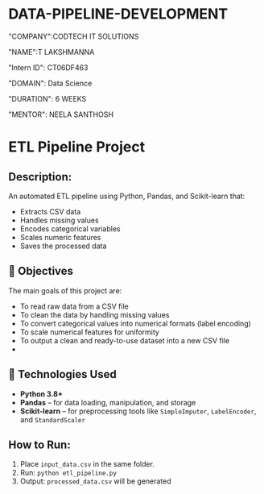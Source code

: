 
# DATA-PIPELINE-DEVELOPMENT

"COMPANY":CODTECH IT SOLUTIONS

"NAME":T LAKSHMANNA

"Intern ID": CT06DF463

"DOMAIN": Data Science

"DURATION": 6 WEEKS

"MENTOR": NEELA SANTHOSH

# ETL Pipeline Project

## Description:
An automated ETL pipeline using Python, Pandas, and Scikit-learn that:
- Extracts CSV data
- Handles missing values
- Encodes categorical variables
- Scales numeric features
- Saves the processed data

## 🎯 Objectives

The main goals of this project are:

- To read raw data from a CSV file
- To clean the data by handling missing values
- To convert categorical values into numerical formats (label encoding)
- To scale numerical features for uniformity
- To output a clean and ready-to-use dataset into a new CSV file
- 
## 🧰 Technologies Used

- **Python 3.8+**
- **Pandas** – for data loading, manipulation, and storage
- **Scikit-learn** – for preprocessing tools like `SimpleImputer`, `LabelEncoder`, and `StandardScaler`

## How to Run:
1. Place `input_data.csv` in the same folder.
2. Run: `python etl_pipeline.py`
3. Output: `processed_data.csv` will be generated
